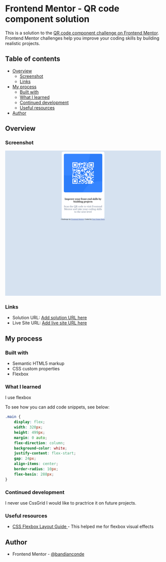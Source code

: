 # Frontend Mentor - QR code component solution

This is a solution to the [QR code component challenge on Frontend Mentor](https://www.frontendmentor.io/challenges/qr-code-component-iux_sIO_H). Frontend Mentor challenges help you improve your coding skills by building realistic projects. 

## Table of contents

- [Overview](#overview)
  - [Screenshot](#screenshot)
  - [Links](#links)
- [My process](#my-process)
  - [Built with](#built-with)
  - [What I learned](#what-i-learned)
  - [Continued development](#continued-development)
  - [Useful resources](#useful-resources)
- [Author](#author)


## Overview

### Screenshot

![](./screenshot.png)


### Links

- Solution URL: [Add solution URL here](https://your-solution-url.com)
- Live Site URL: [Add live site URL here](https://your-live-site-url.com)

## My process

### Built with

- Semantic HTML5 markup
- CSS custom properties
- Flexbox


### What I learned

I use flexbox 

To see how you can add code snippets, see below:


```css
.main {
    display: flex;
    width: 320px;
    height: 499px;
    margin: 0 auto;
    flex-direction: column;
    background-color: white;
    justify-content: flex-start;
    gap: 24px;
    align-items: center;
    border-radius: 10px;
    flex-basis: 288px;
}
```



### Continued development

I never use CssGrid I would like to practrice it on
future projects.

### Useful resources

- [ CSS Flexbox Layout Guide ](https://css-tricks.com/snippets/css/a-guide-to-flexbox/) - This helped me for flexbox visual effects


## Author

- Frontend Mentor - [@bandianconde](https://www.frontendmentor.io/profile/bandianconde)




